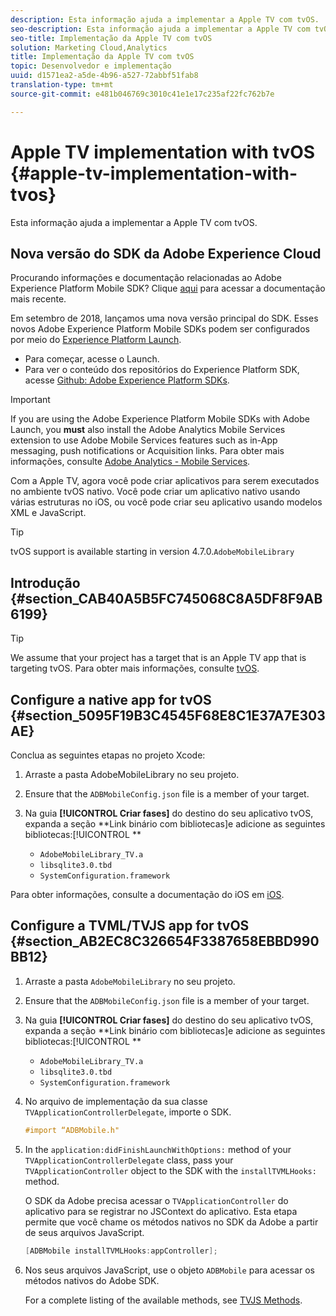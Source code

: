 ```yaml
---
description: Esta informação ajuda a implementar a Apple TV com tvOS.
seo-description: Esta informação ajuda a implementar a Apple TV com tvOS.
seo-title: Implementação da Apple TV com tvOS
solution: Marketing Cloud,Analytics
title: Implementação da Apple TV com tvOS
topic: Desenvolvedor e implementação
uuid: d1571ea2-a5de-4b96-a527-72abbf51fab8
translation-type: tm+mt
source-git-commit: e481b046769c3010c41e1e17c235af22fc762b7e

---
```



# Apple TV implementation with tvOS {#apple-tv-implementation-with-tvos}

Esta informação ajuda a implementar a Apple TV com tvOS.

## Nova versão do SDK da Adobe Experience Cloud

Procurando informações e documentação relacionadas ao Adobe Experience Platform Mobile SDK? Clique [aqui](https://aep-sdks.gitbook.io/docs/) para acessar a documentação mais recente.

Em setembro de 2018, lançamos uma nova versão principal do SDK. Esses novos Adobe Experience Platform Mobile SDKs podem ser configurados por meio do [Experience Platform Launch](https://www.adobe.com/experience-platform/launch.html).

* Para começar, acesse o Launch.
* Para ver o conteúdo dos repositórios do Experience Platform SDK, acesse [Github: Adobe Experience Platform SDKs](https://github.com/Adobe-Marketing-Cloud/acp-sdks).

>[!IMPORTANT]
>
> If you are using the Adobe Experience Platform Mobile SDKs with Adobe Launch, you **must** also install the Adobe Analytics Mobile Services extension to use Adobe Mobile Services features such as in-App messaging, push notifications or Acquisition links. Para obter mais informações, consulte [Adobe Analytics - Mobile Services](https://aep-sdks.gitbook.io/docs/using-mobile-extensions/adobe-analytics-mobile-services).

Com a Apple TV, agora você pode criar aplicativos para serem executados no ambiente tvOS nativo. Você pode criar um aplicativo nativo usando várias estruturas no iOS, ou você pode criar seu aplicativo usando modelos XML e JavaScript.

>[!TIP]
>
>tvOS support is available starting in  version 4.7.0.`AdobeMobileLibrary`

## Introdução {#section_CAB40A5B5FC745068C8A5DF8F9AB6199}

>[!TIP]
>
>We assume that your project has a target that is an Apple TV app that is targeting tvOS. Para obter mais informações, consulte [tvOS](https://developer.apple.com/tvos/documentation/).

## Configure a native app for tvOS {#section_5095F19B3C4545F68E8C1E37A7E303AE}

Conclua as seguintes etapas no projeto Xcode:

1. Arraste a pasta AdobeMobileLibrary no seu projeto.
1. Ensure that the `ADBMobileConfig.json` file is a member of your target.
1. Na guia **[!UICONTROL Criar fases]** do destino do seu aplicativo tvOS, expanda a seção **Link binário com bibliotecas]e adicione as seguintes bibliotecas:[!UICONTROL **

   * `AdobeMobileLibrary_TV.a`
   * `libsqlite3.0.tbd`
   * `SystemConfiguration.framework`

Para obter informações, consulte a documentação do iOS em [iOS](https://developer.apple.com/ios/resources/).

## Configure a TVML/TVJS app for tvOS {#section_AB2EC8C326654F3387658EBBD990BB12}

1. Arraste a pasta `AdobeMobileLibrary` no seu projeto.
1. Ensure that the `ADBMobileConfig.json` file is a member of your target.
1. Na guia **[!UICONTROL Criar fases]** do destino do seu aplicativo tvOS, expanda a seção **Link binário com bibliotecas]e adicione as seguintes bibliotecas:[!UICONTROL **

   * `AdobeMobileLibrary_TV.a`
   * `libsqlite3.0.tbd`
   * `SystemConfiguration.framework`

1. No arquivo de implementação da sua classe `TVApplicationControllerDelegate`, importe o SDK.

   ```objective-c
   #import “ADBMobile.h"
   ```

1. In the `application:didFinishLaunchWithOptions:` method of your `TVApplicationControllerDelegate` class, pass your `TVApplicationController` object to the SDK with the `installTVMLHooks:` method.

   O SDK da Adobe precisa acessar o `TVApplicationController` do aplicativo para se registrar no JSContext do aplicativo. Esta etapa permite que você chame os métodos nativos no SDK da Adobe a partir de seus arquivos JavaScript.

   ```objective-c
   [ADBMobile installTVMLHooks:appController];
   ```

1. Nos seus arquivos JavaScript, use o objeto `ADBMobile` para acessar os métodos nativos do Adobe SDK.

   For a complete listing of the available methods, see [TVJS Methods](/help/ios/apple-tv-implementation-tvos/tvjs-methods.md).

